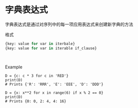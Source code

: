 # 字典表达式

字典表达式是通过对序列中的每一项应用表达式来创建新字典的方法

格式
```py
{key: value for var in iterbale}
{key: value for var in iterable if_clause}
```
<br/>

Example
```py{1-3|5-7}
D = {c: c * 3 for c in 'RED'}
print(D)
# Prints {'R': 'RRR', 'E': 'EEE', 'D': 'DDD'}

D = {x: x**2 for x in range(6) if x % 2 == 0}
print(D)
# Prints {0: 0, 2: 4, 4: 16}

```